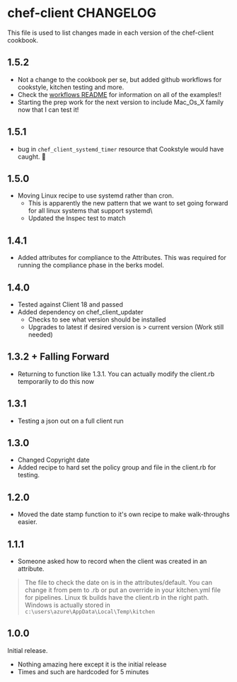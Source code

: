 # chef-client CHANGELOG

This file is used to list changes made in each version of the chef-client cookbook.

## 1.5.2

- Not a change to the cookbook per se, but added github workflows for cookstyle, kitchen testing and more.
- Check the [workflows README](.github/workflows/README.md) for information on all of the examples!!
- Starting the prep work for the next version to include Mac_Os_X family now that I can test it!

## 1.5.1

- bug in `chef_client_systemd_timer` resource that Cookstyle would have caught. :facepalm:

## 1.5.0

- Moving Linux recipe to use systemd rather than cron.
  - This is apparently the new pattern that we want to set going forward for all linux systems that support systemd\
  - Updated the Inspec test to match

## 1.4.1

- Added attributes for compliance to the Attributes. This was required for running the compliance phase in the berks model.

## 1.4.0

- Tested against Client 18 and passed
- Added dependency on chef_client_updater
  - Checks to see what version should be installed
  - Upgrades to latest if desired version is > current version (Work still needed)

## 1.3.2 + Falling Forward

- Returning to function like 1.3.1. You can actually modify the client.rb temporarily to do this now

## 1.3.1

- Testing a json out on a full client run

## 1.3.0

- Changed Copyright date
- Added recipe to hard set the policy group and file in the client.rb for testing.

## 1.2.0

- Moved the date stamp function to it's own recipe to make walk-throughs easier.

## 1.1.1

- Someone asked how to record when the client was created in an attribute.

> The file to check the date on is in the attributes/default. You can change it from pem to .rb or put an override in your kitchen.yml file for pipelines. Linux tk builds have the client.rb in the right path. Windows is actually stored in `c:\users\azure\AppData\Local\Temp\kitchen`

## 1.0.0

Initial release.

- Nothing amazing here except it is the initial release
- Times and such are hardcoded for 5 minutes
